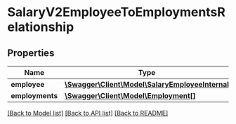 # SalaryV2EmployeeToEmploymentsRelationship

## Properties
Name | Type | Description | Notes
------------ | ------------- | ------------- | -------------
**employee** | [**\Swagger\Client\Model\SalaryEmployeeInternal**](SalaryEmployeeInternal.md) | Employee | [optional] 
**employments** | [**\Swagger\Client\Model\Employment[]**](Employment.md) | Employments | [optional] 

[[Back to Model list]](../README.md#documentation-for-models) [[Back to API list]](../README.md#documentation-for-api-endpoints) [[Back to README]](../README.md)


